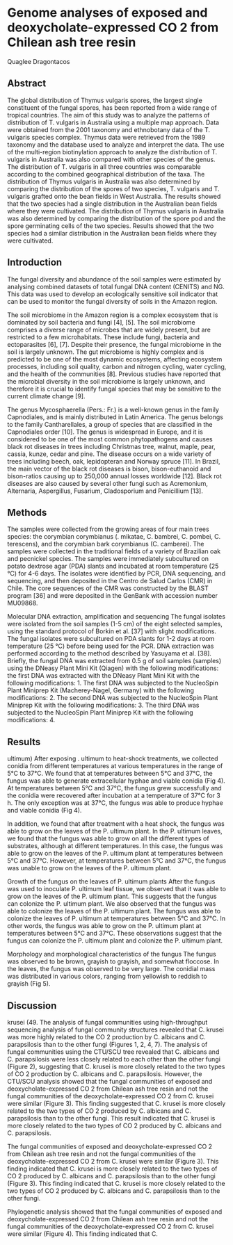 # Genome analyses of exposed and deoxycholate-expressed CO 2 from Chilean ash tree resin
Quaglee Dragontacos


## Abstract
The global distribution of Thymus vulgaris spores, the largest single constituent of the fungal spores, has been reported from a wide range of tropical countries. The aim of this study was to analyze the patterns of distribution of T. vulgaris in Australia using a multiple map approach. Data were obtained from the 2001 taxonomy and ethnobotany data of the T. vulgaris species complex. Thymus data were retrieved from the 1989 taxonomy and the database used to analyze and interpret the data. The use of the multi-region biotinylation approach to analyze the distribution of T. vulgaris in Australia was also compared with other species of the genus. The distribution of T. vulgaris in all three countries was comparable according to the combined geographical distribution of the taxa. The distribution of Thymus vulgaris in Australia was also determined by comparing the distribution of the spores of two species, T. vulgaris and T. vulgaris grafted onto the bean fields in West Australia. The results showed that the two species had a single distribution in the Australian bean fields where they were cultivated. The distribution of Thymus vulgaris in Australia was also determined by comparing the distribution of the spore pod and the spore germinating cells of the two species. Results showed that the two species had a similar distribution in the Australian bean fields where they were cultivated.


## Introduction
The fungal diversity and abundance of the soil samples were estimated by analysing combined datasets of total fungal DNA content (CENITS) and NG. This data was used to develop an ecologically sensitive soil indicator that can be used to monitor the fungal diversity of soils in the Amazon region.

The soil microbiome in the Amazon region is a complex ecosystem that is dominated by soil bacteria and fungi [4], [5]. The soil microbiome comprises a diverse range of microbes that are widely present, but are restricted to a few microhabitats. These include fungi, bacteria and ectoparasites [6], [7]. Despite their presence, the fungal microbiome in the soil is largely unknown. The gut microbiome is highly complex and is predicted to be one of the most dynamic ecosystems, affecting ecosystem processes, including soil quality, carbon and nitrogen cycling, water cycling, and the health of the communities [8]. Previous studies have reported that the microbial diversity in the soil microbiome is largely unknown, and therefore it is crucial to identify fungal species that may be sensitive to the current climate change [9].

The genus Mycosphaerella (Pers.: Fr.) is a well-known genus in the family Capnodiales, and is mainly distributed in Latin America. The genus belongs to the family Cantharellales, a group of species that are classified in the Capnodiales order [10]. The genus is widespread in Europe, and it is considered to be one of the most common phytopathogens and causes black rot diseases in trees including Christmas tree, walnut, maple, pear, cassia, kunze, cedar and pine. The disease occurs on a wide variety of trees including beech, oak, lepidopteran and Norway spruce [11]. In Brazil, the main vector of the black rot diseases is bison, bison-euthanoid and bison-ratios causing up to 250,000 annual losses worldwide [12]. Black rot diseases are also caused by several other fungi such as Acremonium, Alternaria, Aspergillus, Fusarium, Cladosporium and Penicillium [13].


## Methods
The samples were collected from the growing areas of four main trees species: the corymbian corymbianus (. mikatae, C. bambrei, C. pombei, C. terescens), and the corymbian bark corymbianus (C. camberei). The samples were collected in the traditional fields of a variety of Brazilian oak and pecnickel species. The samples were immediately subcultured on potato dextrose agar (PDA) slants and incubated at room temperature (25 °C) for 4-6 days. The isolates were identified by PCR, DNA sequencing, and sequencing, and then deposited in the Centro de Salud Carlos (CMR) in Chile. The core sequences of the CMR was constructed by the BLAST program [36] and were deposited in the GenBank with accession number MU09868.

Molecular DNA extraction, amplification and sequencing
The fungal isolates were isolated from the soil samples (1-5 cm) of the eight selected samples, using the standard protocol of Borkin et al. [37] with slight modifications. The fungal isolates were subcultured on PDA slants for 1-2 days at room temperature (25 °C) before being used for the PCR. DNA extraction was performed according to the method described by Yasuyama et al. [38]. Briefly, the fungal DNA was extracted from 0.5 g of soil samples (samples) using the DNeasy Plant Mini Kit (Qiagen) with the following modifications: the first DNA was extracted with the DNeasy Plant Mini Kit with the following modifications: 1. The first DNA was subjected to the NucleoSpin Plant Miniprep Kit (Macherey-Nagel, Germany) with the following modifications: 2. The second DNA was subjected to the NucleoSpin Plant Miniprep Kit with the following modifications: 3. The third DNA was subjected to the NucleoSpin Plant Miniprep Kit with the following modifications: 4.


## Results
ultimum)
After exposing . ultimum to heat-shock treatments, we collected conidia from different temperatures at various temperatures in the range of 5°C to 37°C. We found that at temperatures between 5°C and 37°C, the fungus was able to generate extracellular hyphae and viable conidia (Fig 4). At temperatures between 5°C and 37°C, the fungus grew successfully and the conidia were recovered after incubation at a temperature of 37°C for 3 h. The only exception was at 37°C, the fungus was able to produce hyphae and viable conidia (Fig 4).

In addition, we found that after treatment with a heat shock, the fungus was able to grow on the leaves of the P. ultimum plant. In the P. ultimum leaves, we found that the fungus was able to grow on all the different types of substrates, although at different temperatures. In this case, the fungus was able to grow on the leaves of the P. ultimum plant at temperatures between 5°C and 37°C. However, at temperatures between 5°C and 37°C, the fungus was unable to grow on the leaves of the P. ultimum plant.

Growth of the fungus on the leaves of P. ultimum plants
After the fungus was used to inoculate P. ultimum leaf tissue, we observed that it was able to grow on the leaves of the P. ultimum plant. This suggests that the fungus can colonize the P. ultimum plant. We also observed that the fungus was able to colonize the leaves of the P. ultimum plant. The fungus was able to colonize the leaves of P. ultimum at temperatures between 5°C and 37°C. In other words, the fungus was able to grow on the P. ultimum plant at temperatures between 5°C and 37°C. These observations suggest that the fungus can colonize the P. ultimum plant and colonize the P. ultimum plant.

Morphology and morphological characteristics of the fungus
The fungus was observed to be brown, grayish to grayish, and somewhat floccose. In the leaves, the fungus was observed to be very large. The conidial mass was distributed in various colors, ranging from yellowish to reddish to grayish (Fig 5).


## Discussion
krusei (49. The analysis of fungal communities using high-throughput sequencing analysis of fungal community structures revealed that C. krusei was more highly related to the CO 2 production by C. albicans and C. parapsilosis than to the other fungi (Figures 1, 2, 4, 7). The analysis of fungal communities using the CTU/SCU tree revealed that C. albicans and C. parapsilosis were less closely related to each other than the other fungi (Figure 2), suggesting that C. krusei is more closely related to the two types of CO 2 production by C. albicans and C. parapsilosis. However, the CTU/SCU analysis showed that the fungal communities of exposed and deoxycholate-expressed CO 2 from Chilean ash tree resin and not the fungal communities of the deoxycholate-expressed CO 2 from C. krusei were similar (Figure 3). This finding suggested that C. krusei is more closely related to the two types of CO 2 produced by C. albicans and C. parapsilosis than to the other fungi. This result indicated that C. krusei is more closely related to the two types of CO 2 produced by C. albicans and C. parapsilosis.

The fungal communities of exposed and deoxycholate-expressed CO 2 from Chilean ash tree resin and not the fungal communities of the deoxycholate-expressed CO 2 from C. krusei were similar (Figure 3). This finding indicated that C. krusei is more closely related to the two types of CO 2 produced by C. albicans and C. parapsilosis than to the other fungi (Figure 3). This finding indicated that C. krusei is more closely related to the two types of CO 2 produced by C. albicans and C. parapsilosis than to the other fungi.

Phylogenetic analysis showed that the fungal communities of exposed and deoxycholate-expressed CO 2 from Chilean ash tree resin and not the fungal communities of the deoxycholate-expressed CO 2 from C. krusei were similar (Figure 4). This finding indicated that C.

